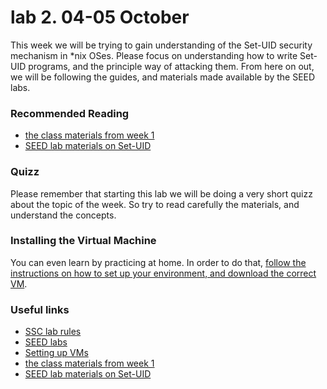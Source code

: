 # lab 2. 04-05 October

This week we will be trying to gain understanding of the Set-UID security mechanism in \*nix OSes. Please focus on understanding how to write Set-UID programs, and the principle way of attacking them. From here on out, we will be following the guides, and materials made available by the SEED labs.

### Recommended Reading
- [the class materials from week 1](http://staff.cs.upt.ro/~marius/curs/sec/index.html)
- [SEED lab materials on Set-UID](http://www.cis.syr.edu/~wedu/seed/Labs_12.04/Vulnerability/Set-UID/)

### Quizz

Please remember that starting this lab we will be doing a very short quizz about the topic of the week. So try to read carefully the materials, and understand the concepts.

### Installing the Virtual Machine

You can even learn by practicing at home. In order to do that, [follow the instructions on how to set up your environment, and download the correct VM](https://github.com/SSC-2016/lab-rules/blob/master/README.md#general-workflow).

### Useful links
- [SSC lab rules](https://github.com/SSC-2016/lab-rules)
- [SEED labs](http://www.cis.syr.edu/~wedu/seed/labs.html)
- [Setting up VMs](http://www.cis.syr.edu/~wedu/seed/lab_env.html)
- [the class materials from week 1](http://staff.cs.upt.ro/~marius/curs/sec/index.html)
- [SEED lab materials on Set-UID](http://www.cis.syr.edu/~wedu/seed/Labs_12.04/Vulnerability/Set-UID/)
